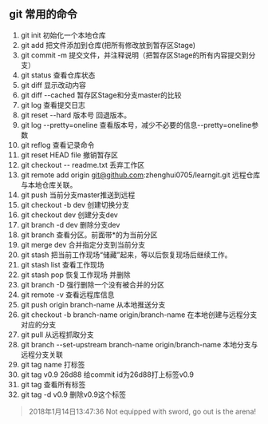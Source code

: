 ## git 常用的命令
1. git init 初始化一个本地仓库
1. git add 把文件添加到仓库(把所有修改放到暂存区Stage)
1. git commit -m 提交文件，并注释说明（把暂存区Stage的所有内容提交到分支）
1. git status 查看仓库状态
1. git diff 显示改动内容
1. git diff --cached 暂存区Stage和分支master的比较
1. git log 查看提交日志
1. git reset --hard 版本号  回退版本。
1. git log --pretty=oneline 查看版本号，减少不必要的信息--pretty=oneline参数
1. git reflog 查看记录命令
1. git reset HEAD file 撤销暂存区
1. git checkout -- readme.txt 丢弃工作区
1. git remote add origin git@github.com:zhenghui0705/learngit.git 远程仓库与本地仓库关联。
1. git push 当前分支master推送到远程
1. git checkout -b dev 创建切换分支
1. git checkout dev 创建分支dev
1. git branch -d dev 删除分支dev
1. git branch 查看分区。前面带*的为当前分区
1. git merge dev 合并指定分支到当前分支
1. git stash 把当前工作现场“储藏”起来，等以后恢复现场后继续工作。
1. git stash list 查看工作现场
1. git stash pop 恢复工作现场 并删除
1. git branch -D <name> 强行删除一个没有被合并的分区
1. git remote -v 查看远程库信息
1. git push origin branch-name 从本地推送分支
1. git checkout -b branch-name origin/branch-name 在本地创建与远程分支对应的分支
1. git pull 从远程抓取分支
1. git branch --set-upstream branch-name origin/branch-name 本地分支与远程分支关联
1. git tag name 打标签
1. git tag v0.9 26d88 给commit id为26d88打上标签v0.9      
1. git tag 查看所有标签
1. git tag -d v0.9 删除v0.9这个标签

> 2018年1月14日13:47:36
Not equipped with sword, go out is the arena!
